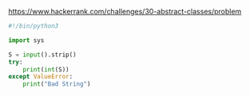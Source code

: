 https://www.hackerrank.com/challenges/30-abstract-classes/problem

```python
#!/bin/python3

import sys

S = input().strip()
try:
    print(int(S))
except ValueError:
    print("Bad String")
```
